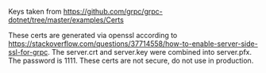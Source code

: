 Keys taken from https://github.com/grpc/grpc-dotnet/tree/master/examples/Certs

These certs are generated via openssl according to https://stackoverflow.com/questions/37714558/how-to-enable-server-side-ssl-for-grpc. 
The server.crt and server.key were combined into server.pfx. The password is 1111. These certs are not secure, do not use in production.